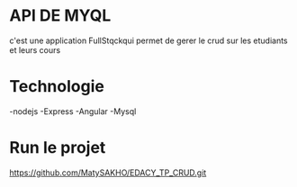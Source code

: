 # API DE MYQL
c'est une application FullStqckqui permet de gerer le crud sur les etudiants et leurs cours 

# Technologie
-nodejs
-Express
-Angular
-Mysql
# Run le projet
https://github.com/MatySAKHO/EDACY_TP_CRUD.git
